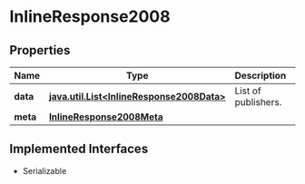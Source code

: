 

# InlineResponse2008


## Properties

Name | Type | Description | Notes
------------ | ------------- | ------------- | -------------
**data** | [**java.util.List&lt;InlineResponse2008Data&gt;**](InlineResponse2008Data.md) | List of publishers. |  [optional]
**meta** | [**InlineResponse2008Meta**](InlineResponse2008Meta.md) |  |  [optional]


## Implemented Interfaces

* Serializable


